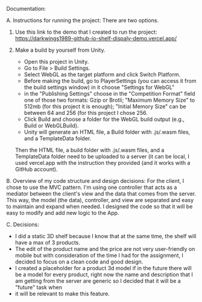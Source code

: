 Documentation:

A. Instructions for running the project:
   There are two options.
   1. Use this link to the demo that I created to run the project:
      https://darkwings1989-github-io-shelf-dispaly-demo.vercel.app/
   2. Make a build by yourself from Unity.
      * Open this project in Unity.
      * Go to File > Build Settings.
      * Select WebGL as the target platform and click Switch Platform.
      * Before making the build, go to PlayerSettings (you can access it from the build settings window) in it choose "Settings for WebGL"
      * in the "Publishing Settings" choose in the "Competition Format" field one of those two formats: Gzip or Brotli; "Maximum Memory Size" to 512mb (for this project it is enough);  "Initial Memory Size" can be between 64 and 256 (for this project I chose 256.
      * Click Build and choose a folder for the WebGL build output (e.g., Build or WebGLBuild).
      * Unity will generate an HTML file, a Build folder with .js/.wasm files, and a TemplateData folder.

      Then the HTML file, a build folder with .js/.wasm files, and a TemplateData folder need to be uploaded to a server (it can be local, I used vercel.app with the instruction they provided (and it works with a GitHub account).

B. Overview of my code structure and design decisions:
   For the client, I chose to use the MVC pattern.
   I'm using one controller that acts as a mediator between the client's view and the data that comes from the server. This way, the model (the data), controller, and view are separated and easy to maintain and expand when needed.
   I designed the code so that it will be easy to modify and add new logic to the App.

C. Decisions:
   * I did a static 3D shelf because I know that at the same time, the shelf will have a max of 3 products.
   * The edit of the product name and the price are not very user-friendly on mobile but with consideration of the time I had for the assignment, I decided to focus on a clean code and good design.
   * I created a placeholder for a product 3d model if in the future there will be a model for every product, right now the name and description that I am getting from the server are generic so I decided that it will be a "future" task when
   * it will be relevant to make this feature.
